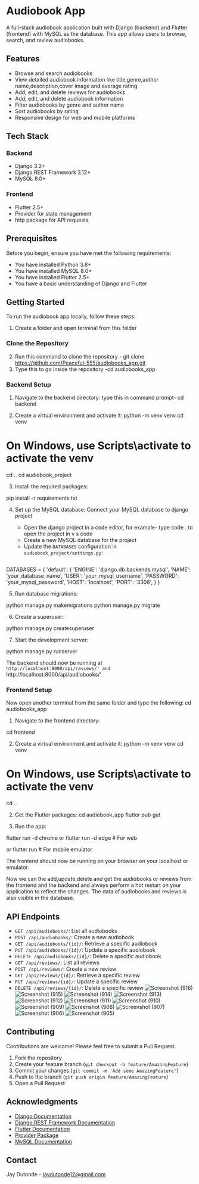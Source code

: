 # Audiobook App

A full-stack audiobook application built with Django (backend) and Flutter (frontend) with MySQL as the database. This app allows users to browse, search, and review audiobooks.

## Features

- Browse and search audiobooks
- View detailed audiobook information like title,genre,author name,description,cover image and average rating 
- Add, edit, and delete reviews for audiobooks
- Add, edit, and delete audiobook information
- Filter audiobooks by genre and author name
- Sort audiobooks by rating
- Responsive design for web and mobile platforms

## Tech Stack

### Backend
- Django 3.2+
- Django REST Framework 3.12+
- MySQL 8.0+

### Frontend
- Flutter 2.5+
- Provider for state management
- http package for API requests

## Prerequisites

Before you begin, ensure you have met the following requirements:

- You have installed Python 3.8+
- You have installed MySQL 8.0+
- You have installed Flutter 2.5+
- You have a basic understanding of Django and Flutter

## Getting Started

To run the audiobook app locally, follow these steps:
1. Create a folder and open terminal from this folder

### Clone the Repository
2. Run this command to clone the repository - git clone https://github.com/Peaceful-555/audiobooks_app.git
3. Type this to go inside the repository -cd audiobooks_app


### Backend Setup

1. Navigate to the backend directory:
type this in command prompt- 
cd backend


2. Create a virtual environment and activate it:
python -m venv venv
cd venv
# On Windows, use Scripts\activate to activate the venv
cd ..
cd audiobook_project

3. Install the required packages:

pip install -r requirements.txt


4. Set up the MySQL database: Connect your MySQL database to django project

   - Open the django project in a code editor, for example- type code . to open the project in v s code
   - Create a new MySQL database for the project
   - Update the `DATABASES` configuration in `audiobook_project/settings.py`:
     ```
DATABASES = {
'default': {
'ENGINE': 'django.db.backends.mysql',
'NAME': 'your_database_name',
'USER': 'your_mysql_username',
'PASSWORD': 'your_mysql_password',
'HOST': 'localhost',
'PORT': '3306',
}
}


5. Run database migrations:

python manage.py makemigrations
python manage.py migrate


6. Create a superuser:

python manage.py createsuperuser


7. Start the development server:

python manage.py runserver

The backend should now be running at `http://localhost:8000/api/reviews/' and `http://localhost:8000/api/audiobooks/'

### Frontend Setup
Now open another terminal from the same folder and type the following:
cd audiobooks_app

1. Navigate to the frontend directory:

cd frontend

2. Create a virtual environment and activate it:
python -m venv venv
cd venv
# On Windows, use Scripts\activate to activate the venv
cd ..

2. Get the Flutter packages:
cd audiobook_app
flutter pub get


3. Run the app:

flutter run -d chrome or flutter run -d edge  # For web

or
flutter run  # For mobile emulator

The frontend should now be running on your browser on your localhost or emulator.

Now we can the add,update,delete and get the audiobooks or reviews from the frontend and the backend and always perform a hot restart on your application to reflect the changes. The data of audiobooks and reviews is also visible in the database. 

## API Endpoints

- `GET /api/audiobooks/`: List all audiobooks
- `POST /api/audiobooks/`: Create a new audiobook
- `GET /api/audiobooks/{id}/`: Retrieve a specific audiobook
- `PUT /api/audiobooks/{id}/`: Update a specific audiobook
- `DELETE /api/audiobooks/{id}/`: Delete a specific audiobook
- `GET /api/reviews/`: List all reviews
- `POST /api/reviews/`: Create a new review
- `GET /api/reviews/{id}/`: Retrieve a specific review
- `PUT /api/reviews/{id}/`: Update a specific review
- `DELETE /api/reviews/{id}/`: Delete a specific review
![Screenshot (916)](https://github.com/user-attachments/assets/a6a2b714-3879-4352-b882-fe3936ddbd59)
![Screenshot (915)](https://github.com/user-attachments/assets/ead7154a-9f00-4d66-9569-bdd2da24052d)
![Screenshot (914)](https://github.com/user-attachments/assets/78e1cca4-356f-4067-83af-387b75c1e575)
![Screenshot (913)](https://github.com/user-attachments/assets/b5eed4c3-92af-4dec-a9fd-20482d84e540)
![Screenshot (912)](https://github.com/user-attachments/assets/df2b9942-2805-4c1a-b48e-cf88a630766a)
![Screenshot (911)](https://github.com/user-attachments/assets/982de1ba-f805-4edc-a3c4-974abda6fec5)
![Screenshot (910)](https://github.com/user-attachments/assets/c160460d-05f9-41cf-b6bf-bb3884ca8d3a)
![Screenshot (909)](https://github.com/user-attachments/assets/c02f85af-7e7a-4b6d-818f-4edda9f06e65)
![Screenshot (908)](https://github.com/user-attachments/assets/3b331be9-f32c-406a-b1f6-86d00f191827)
![Screenshot (907)](https://github.com/user-attachments/assets/43adc54d-f2a1-4115-90da-1614a84513ec)
![Screenshot (906)](https://github.com/user-attachments/assets/c1339d6d-46cb-407f-91a2-1093c9950ec5)
![Screenshot (905)](https://github.com/user-attachments/assets/135c1b9f-f32e-450f-89aa-e7ed435988cc)

## Contributing

Contributions are welcome! Please feel free to submit a Pull Request.

1. Fork the repository
2. Create your feature branch (`git checkout -b feature/AmazingFeature`)
3. Commit your changes (`git commit -m 'Add some AmazingFeature'`)
4. Push to the branch (`git push origin feature/AmazingFeature`)
5. Open a Pull Request


## Acknowledgments

- [Django Documentation](https://docs.djangoproject.com/)
- [Django REST Framework Documentation](https://www.django-rest-framework.org/)
- [Flutter Documentation](https://flutter.dev/docs)
- [Provider Package](https://pub.dev/packages/provider)
- [MySQL Documentation](https://dev.mysql.com/doc/)

## Contact

Jay Dutonde - jaydutonde12@gmail.com
